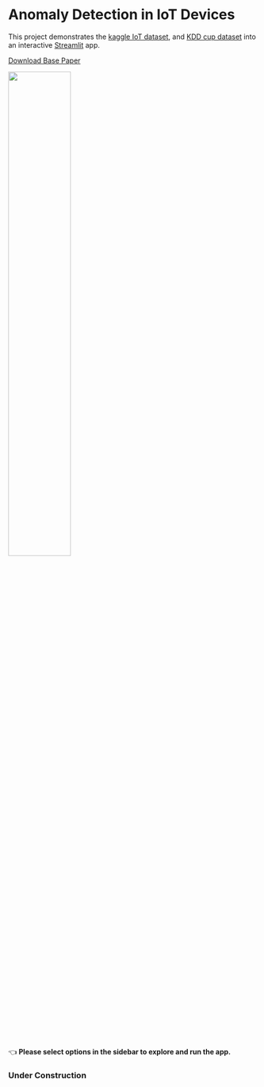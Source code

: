 # Anomaly Detection in IoT Devices

This project demonstrates the [kaggle IoT dataset]( https://www.kaggle.com/francoisxa/ds2ostraffictraces ), and [KDD cup dataset](https://kdd.ics.uci.edu/databases/kddcup99/kddcup99.html) into an interactive [Streamlit](https://streamlit.io) app.

[Download Base Paper](https://github.com/Jaseemck/Anomaly_Detection_App/raw/master/paper.pdf)


[<img src="https://img.youtube.com/vi/T-D1KVIuvjA/maxresdefault.jpg" width="50%">](https://youtu.be/T-D1KVIuvjA)

👈 **Please select options in the sidebar to explore and run the app.**

### Under Construction
